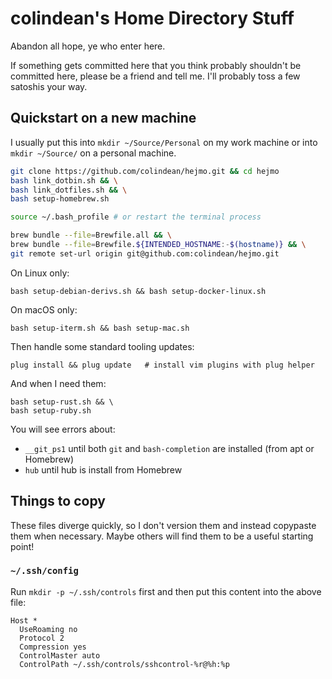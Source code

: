 # colindean's Home Directory Stuff

Abandon all hope, ye who enter here.

If something gets committed here that you think probably shouldn't be committed
here, please be a friend and tell me. I'll probably toss a few satoshis your
way.

## Quickstart on a new machine

I usually put this into `mkdir ~/Source/Personal` on my work machine or into `mkdir ~/Source/` on a personal machine.

```bash
git clone https://github.com/colindean/hejmo.git && cd hejmo
bash link_dotbin.sh && \
bash link_dotfiles.sh && \
bash setup-homebrew.sh

source ~/.bash_profile # or restart the terminal process

brew bundle --file=Brewfile.all && \
brew bundle --file=Brewfile.${INTENDED_HOSTNAME:-$(hostname)} && \
git remote set-url origin git@github.com:colindean/hejmo.git
```

On Linux only:

```
bash setup-debian-derivs.sh && bash setup-docker-linux.sh
```

On macOS only:

```
bash setup-iterm.sh && bash setup-mac.sh
```

Then handle some standard tooling updates:

```
plug install && plug update   # install vim plugins with plug helper
```

And when I need them:


```
bash setup-rust.sh && \
bash setup-ruby.sh
```

You will see errors about:

* `__git_ps1` until both `git` and `bash-completion` are installed (from apt or Homebrew)
* `hub` until hub is install from Homebrew

## Things to copy

These files diverge quickly, so I don't version them and instead copypaste them when necessary. Maybe others will find them to be a useful starting point!

### `~/.ssh/config`

Run `mkdir -p ~/.ssh/controls` first and then put this content into the above file:

```
Host *
  UseRoaming no
  Protocol 2
  Compression yes
  ControlMaster auto
  ControlPath ~/.ssh/controls/sshcontrol-%r@%h:%p
```
